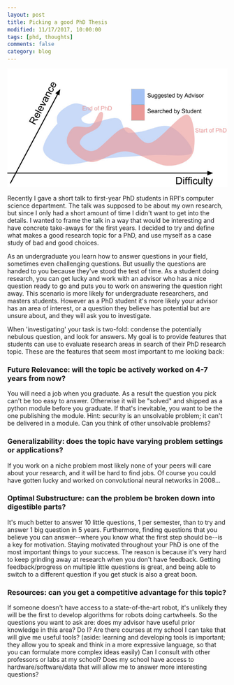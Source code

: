 ```yaml
---
layout: post
title: Picking a good PhD Thesis
modified: 11/17/2017, 10:00:00
tags: [phd, thoughts]
comments: false
category: blog
---
```


![Picture](images/four_features_phd.jpeg)

Recently I gave a short talk to first-year PhD students in RPI's computer science department. The talk was supposed to be about my own research, but since I only had a short amount of time I didn't want to get into the details. I wanted to frame the talk in a way that would be interesting and have concrete take-aways for the first years. I decided to try and define what makes a good research topic for a PhD, and use myself as a case study of bad and good choices.

As an undergraduate you learn how to answer questions in your field, sometimes even challenging questions. But usually the questions are handed to you because they've stood the test of time. As a student doing research, you can get lucky and work with an advisor who has a nice question ready to go and puts you to work on answering the question right away. This scenario is more likely for undergraduate researchers, and masters students. However as a PhD student it's more likely your advisor has an area of interest, or a question they believe has potential but are unsure about, and they will ask you to investigate.

When 'investigating' your task is two-fold: condense the potentially nebulous question, and look for answers. My goal is to provide features that students can use to evaluate research areas in search of their PhD research topic. These are the features that seem most important to me looking back:

### Future Relevance: will the topic be actively worked on 4-7 years from now?

You will need a job when you graduate. As a result the question you pick can't be too easy to answer. Otherwise it will be "solved" and shipped as a python module before you graduate. If that's inevitable, you want to be the one publishing the module. Hint: security is an unsolvable problem; it can't be delivered in a module. Can you think of other unsolvable problems?

### Generalizability: does the topic have varying problem settings or applications?

If you work on a niche problem most likely none of your peers will care about your research, and it will be hard to find jobs. Of course you could have gotten lucky and worked on convolutional neural networks in 2008...

### Optimal Substructure: can the problem be broken down into digestible parts?

It's much better to answer 10 little questions, 1 per semester, than to try and answer 1 big question in 5 years. Furthermore, finding questions that you believe you can answer--where you know what the first step should be--is a key for motivation. Staying motivated throughout your PhD is one of the most important things to your success. The reason is because it's very hard to keep grinding away at research when you don't have feedback. Getting feedback/progress on multiple little questions is great, and being able to switch to a different question if you get stuck is also a great boon.

### Resources: can you get a competitive advantage for this topic?

If someone doesn't have access to a state-of-the-art robot, it's unlikely they will be the first to develop algorithms for robots doing cartwheels. So the questions you want to ask are: does my advisor have useful prior knowledge in this area? Do I? Are there courses at my school I can take that will give me useful tools? (aside: learning and developing tools is important; they allow you to speak and think in a more expressive language, so that you can formulate more complex ideas easily) Can I consult with other professors or labs at my school? Does my school have access to hardware/software/data that will allow me to answer more interesting questions?